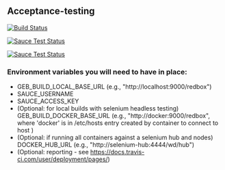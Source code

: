 ## Acceptance-testing

[![Build Status](https://travis-ci.org/qcif/acceptance-testing.svg?branch=master)](https://travis-ci.org/qcif/acceptance-testing)

[![Sauce Test Status](https://saucelabs.com/buildstatus/qcifdev)](https://saucelabs.com/u/qcifdev)

[![Sauce Test Status](https://saucelabs.com/browser-matrix/qcifdev.svg)](https://saucelabs.com/u/qcifdev)


### Environment variables you will need to have in place:
* GEB_BUILD_LOCAL_BASE_URL   (e.g., "http://localhost:9000/redbox")
* SAUCE_USERNAME
* SAUCE_ACCESS_KEY
* (Optional: for local builds with selenium headless testing) GEB_BUILD_DOCKER_BASE_URL  (e.g., "http://docker:9000/redbox", where 'docker' is in /etc/hosts entry created by container to connect to host )
* (Optional: if running all containers against a selenium hub and nodes) DOCKER_HUB_URL  (e.g., "http://selenium-hub:4444/wd/hub")
* (Optional: reporting - see https://docs.travis-ci.com/user/deployment/pages/)

